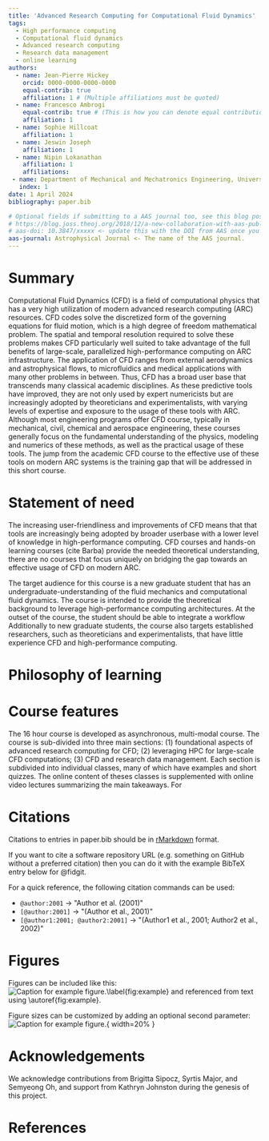 ```yaml
---
title: 'Advanced Research Computing for Computational Fluid Dynamics'
tags:
  - High performance computing
  - Computational fluid dynamics
  - Advanced research computing
  - Research data management
  - online learning
authors:
  - name: Jean-Pierre Hickey
    orcid: 0000-0000-0000-0000
    equal-contrib: true
    affiliation: 1 # (Multiple affiliations must be quoted)
  - name: Francesco Ambrogi
    equal-contrib: true # (This is how you can denote equal contributions between multiple authors)
    affiliation: 1
  - name: Sophie Hillcoat
    affiliation: 1
  - name: Jeswin Joseph
    affiliation: 1
  - name: Nipin Lokanathan
    affiliation: 1
    affiliations:
 - name: Department of Mechanical and Mechatronics Engineering, University of Waterloo, Canada
   index: 1
date: 1 April 2024
bibliography: paper.bib

# Optional fields if submitting to a AAS journal too, see this blog post:
# https://blog.joss.theoj.org/2018/12/a-new-collaboration-with-aas-publishing
# aas-doi: 10.3847/xxxxx <- update this with the DOI from AAS once you know it.
aas-journal: Astrophysical Journal <- The name of the AAS journal.
---
```


# Summary

Computational Fluid Dynamics (CFD) is a field of computational physics that has a very high utilization of modern advanced research computing (ARC) resources. CFD codes solve the discretized form of the governing equations for fluid motion, which is a high degree of freedom mathematical problem. The spatial and temporal resolution required to solve these problems makes CFD particularly well suited to take advantage of the full benefits of large-scale, parallelized high-performance computing on ARC infrastructure.  The application of CFD ranges from external aerodynamics and astrophysical flows, to microfluidics and medical applications with many other problems in between. Thus, CFD has a broad user base that transcends many classical academic disciplines. As these predictive tools have improved, they are not only used by expert numericists but are increasingly adopted by theoreticians and experimentalists, with varying levels of expertise and exposure to the usage of these tools with ARC.  Although most engineering programs offer CFD course, typically in mechanical, civil, chemical and aerospace engineering, these courses generally focus on the fundamental understanding of the physics, modeling and numerics of these methods, as well as the practical usage of these tools.   The jump from the academic CFD course to the effective use of these tools on modern ARC systems is the training gap that will be addressed in this short course. 

# Statement of need

The increasing user-friendliness and improvements of CFD  means that that tools are increasingly being adopted by broader userbase with a lower level of knowledge in high-performance computing. CFD courses and hands-on learning courses (cite Barba) provide the needed theoretical understanding, there are no courses that focus uniquely on bridging the gap towards an effective usage of CFD on modern ARC.


The target audience for this course is a new graduate student that has an undergraduate-understanding of the fluid mechanics and computational fluid dynamics. The course is intended to provide the theoretical background to leverage high-performance computing architectures. At the outset of the course, the student should be able to integrate a workflow 
Additionally to new graduate students, the course also targets established researchers, such as theoreticians and experimentalists, that have little experience CFD and high-performance computing.

# Philosophy of learning



# Course features
The 16 hour course is developed as asynchronous, multi-modal course. The course is sub-divided into three main sections: (1) foundational aspects of advanced research computing for CFD; (2) leveraging HPC for large-scale CFD computations; (3) CFD and research data management. Each section is subdivided into individual classes, many of which have examples and short quizzes. The online content of theses classes is supplemented with online video lectures summarizing the main takeaways. For



# Citations

Citations to entries in paper.bib should be in
[rMarkdown](http://rmarkdown.rstudio.com/authoring_bibliographies_and_citations.html)
format.

If you want to cite a software repository URL (e.g. something on GitHub without a preferred
citation) then you can do it with the example BibTeX entry below for @fidgit.

For a quick reference, the following citation commands can be used:
- `@author:2001`  ->  "Author et al. (2001)"
- `[@author:2001]` -> "(Author et al., 2001)"
- `[@author1:2001; @author2:2001]` -> "(Author1 et al., 2001; Author2 et al., 2002)"

# Figures

Figures can be included like this:
![Caption for example figure.\label{fig:example}](figure.png)
and referenced from text using \autoref{fig:example}.

Figure sizes can be customized by adding an optional second parameter:
![Caption for example figure.](figure.png){ width=20% }

# Acknowledgements

We acknowledge contributions from Brigitta Sipocz, Syrtis Major, and Semyeong
Oh, and support from Kathryn Johnston during the genesis of this project.

# References
